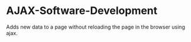 # AJAX-Software-Development
Adds new data to a page without reloading the page in the browser using ajax.
